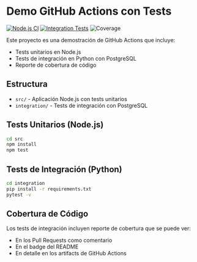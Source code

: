 # Demo GitHub Actions con Tests

[![Node.js CI](https://github.com/pablokbs/peladonerd/actions/workflows/tests.yml/badge.svg)](https://github.com/pablokbs/peladonerd/actions/workflows/tests.yml)
[![Integration Tests](https://github.com/pablokbs/peladonerd/actions/workflows/integration-tests.yml/badge.svg)](https://github.com/pablokbs/peladonerd/actions/workflows/integration-tests.yml)
![Coverage](https://img.shields.io/endpoint?url=https://gist.githubusercontent.com/pablokbs/04afb0f414aa2cc4dd88a133454c7947/raw/coverage.json)

Este proyecto es una demostración de GitHub Actions que incluye:

- Tests unitarios en Node.js
- Tests de integración en Python con PostgreSQL
- Reporte de cobertura de código

## Estructura

- `src/` - Aplicación Node.js con tests unitarios
- `integration/` - Tests de integración con PostgreSQL

## Tests Unitarios (Node.js)

```bash
cd src
npm install
npm test
```

## Tests de Integración (Python)

```bash
cd integration
pip install -r requirements.txt
pytest -v
```

## Cobertura de Código

Los tests de integración incluyen reporte de cobertura que se puede ver:
- En los Pull Requests como comentario
- En el badge del README
- En detalle en los artifacts de GitHub Actions 